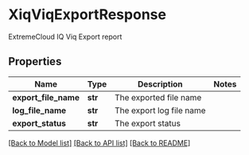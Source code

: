 # XiqViqExportResponse

ExtremeCloud IQ Viq Export report
## Properties
Name | Type | Description | Notes
------------ | ------------- | ------------- | -------------
**export_file_name** | **str** | The exported file name | 
**log_file_name** | **str** | The export log file name | 
**export_status** | **str** | The export status | 

[[Back to Model list]](../README.md#documentation-for-models) [[Back to API list]](../README.md#documentation-for-api-endpoints) [[Back to README]](../README.md)


